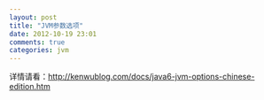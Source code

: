 ```yaml
---
layout: post
title: "JVM参数选项"
date: 2012-10-19 23:01
comments: true
categories: jvm
---
```


详情请看：<http://kenwublog.com/docs/java6-jvm-options-chinese-edition.htm>